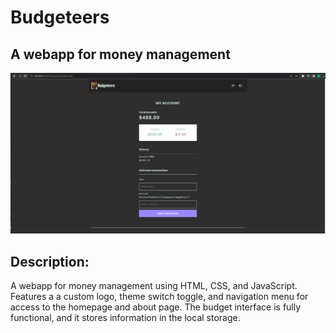 # Budgeteers
## A webapp for money management
<img
     src="./demo/budgeteers-demo.gif"
     alt="Demo of the Budgeteers webapp"
/>
## Description:
A webapp for money management using HTML, CSS, and JavaScript. Features a 
a custom logo, theme switch toggle, and navigation menu for access to the homepage and about page.
The budget interface is fully functional, and it stores information in the local storage.

